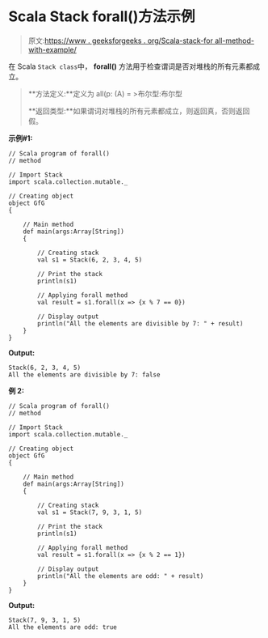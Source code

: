 # Scala Stack forall()方法示例

> 原文:[https://www . geeksforgeeks . org/Scala-stack-for all-method-with-example/](https://www.geeksforgeeks.org/scala-stack-forall-method-with-example/)

在 Scala `Stack class`中， **forall()** 方法用于检查谓词是否对堆栈的所有元素都成立。

> **方法定义:**定义为 all(p: (A) = >布尔型:布尔型
> 
> **返回类型:**如果谓词对堆栈的所有元素都成立，则返回真，否则返回假。

**示例#1:**

```
// Scala program of forall() 
// method 

// Import Stack 
import scala.collection.mutable._

// Creating object 
object GfG 
{ 

    // Main method 
    def main(args:Array[String]) 
    { 

        // Creating stack  
        val s1 = Stack(6, 2, 3, 4, 5)  

        // Print the stack
        println(s1)

        // Applying forall method  
        val result = s1.forall(x => {x % 7 == 0}) 

        // Display output
        println("All the elements are divisible by 7: " + result)
    } 
} 
```

**Output:**

```
Stack(6, 2, 3, 4, 5)
All the elements are divisible by 7: false

```

**例 2:**

```
// Scala program of forall() 
// method 

// Import Stack 
import scala.collection.mutable._

// Creating object 
object GfG 
{ 

    // Main method 
    def main(args:Array[String]) 
    { 

        // Creating stack  
        val s1 = Stack(7, 9, 3, 1, 5)  

        // Print the stack
        println(s1)

        // Applying forall method  
        val result = s1.forall(x => {x % 2 == 1}) 

        // Display output
        println("All the elements are odd: " + result)
    } 
} 
```

**Output:**

```
Stack(7, 9, 3, 1, 5)
All the elements are odd: true

```